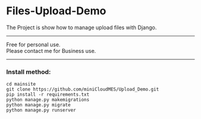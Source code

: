 # Files-Upload-Demo
The Project is show how to manage upload files with Django.  
***
Free for personal use.  
Please contact me for Business use.
***
### Install method:  
```
cd mainsite
git clone https://github.com/miniCloudMES/Upload_Demo.git  
pip install -r requirements.txt  
python manage.py makemigrations
python manage.py migrate
python manage.py runserver
```